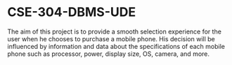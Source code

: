 # CSE-304-DBMS-UDE

The aim of this project is to provide a smooth selection experience for the user when he chooses to purchase a mobile phone. His decision will be influenced by information and data about the specifications of each mobile phone such as processor, power, display size, OS, camera, and more.
